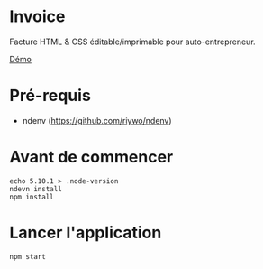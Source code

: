 Invoice
=======

Facture HTML & CSS éditable/imprimable pour auto-entrepreneur.

[Démo](http://dflorent.github.io/invoice/)

Pré-requis
==========

- ndenv (https://github.com/riywo/ndenv)

Avant de commencer
==================

```
echo 5.10.1 > .node-version
ndevn install
npm install
```

Lancer l'application
====================

```
npm start
```
